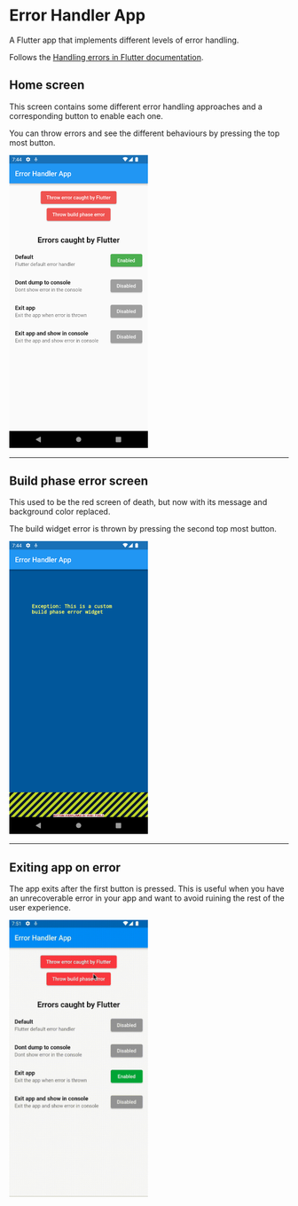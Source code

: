 # Error Handler App

A Flutter app that implements different levels of error handling.

Follows the [Handling errors in Flutter documentation](https://docs.flutter.dev/testing/errors#:~:text=The%20Flutter%20framework%20catches%20errors,by%20setting%20up%20a%20Zone%20).

## Home screen

This screen contains some different error handling approaches and a corresponding button to enable each one.

You can throw errors and see the different behaviours by pressing the top most button.

<img src='res/home_screen.png' width=250>

---

## Build phase error screen

This used to be the red screen of death, but now with its message and background color replaced.

The build widget error is thrown by pressing the second top most button.

<img src='res/error_screen.png' width=250>

---

## Exiting app on error

The app exits after the first button is pressed. This is useful when you have an unrecoverable error in your app and want to avoid ruining the rest of the user experience.

<img src='res/exit_app.gif' width=250>
